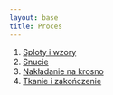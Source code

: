 ```yaml
---
layout: base
title: Proces
---
```


1. [Sploty i wzory](/proces/sploty-i-wzory)
2. [Snucie](/proces/snucie)
3. [Nakładanie na krosno](/proces/nakladanie-na-krosno)
4. [Tkanie i zakończenie](/proces/tkanie-i-zakonczenie)